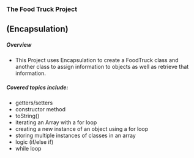 ### The Food Truck Project  
## (Encapsulation)

##### Overview
- This Project uses Encapsulation to create a FoodTruck class and another class to assign information to objects as well as retrieve that information.

##### Covered topics include:
* getters/setters
* constructor method
* toString()
* iterating an Array with a for loop
* creating a new instance of an object using a for loop
* storing multiple instances of classes in an array
* logic (if/else if)
*  while loop
